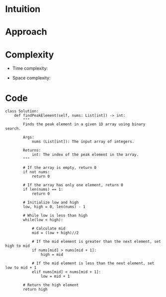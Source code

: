 # Intuition

<!-- Describe your first thoughts on how to solve this problem. -->

# Approach

<!-- Describe your approach to solving the problem. -->

# Complexity

- Time complexity:
<!-- Add your time complexity here, e.g. $$O(n)$$ -->

- Space complexity:
<!-- Add your space complexity here, e.g. $$O(n)$$ -->

# Code

```
class Solution:
    def findPeakElement(self, nums: List[int]) -> int:
        """
        Finds the peak element in a given 1D array using binary search.

        Args:
            nums (List[int]): The input array of integers.

        Returns:
            int: The index of the peak element in the array.
        """

        # If the array is empty, return 0
        if not nums:
            return 0

        # If the array has only one element, return 0
        if len(nums) == 1:
            return 0

        # Initialize low and high
        low, high = 0, len(nums) - 1

        # While low is less than high
        while(low < high):

            # Calculate mid
            mid = (low + high)//2

            # If the mid element is greater than the next element, set high to mid
            if nums[mid] > nums[mid + 1]:
                high = mid

            # If the mid element is less than the next element, set low to mid + 1
            elif nums[mid] < nums[mid + 1]:
                low = mid + 1

        # Return the high element
        return high
```
